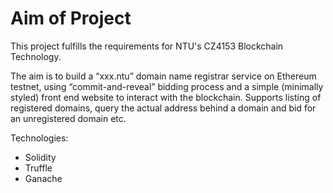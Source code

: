 # Aim of Project

This project fulfills the requirements for NTU's CZ4153 Blockchain Technology.

The aim is to build a “xxx.ntu” domain name registrar service on Ethereum testnet, using “commit-and-reveal” bidding process and a simple (minimally styled) front end website to interact with the blockchain. Supports listing of registered domains, query the actual address behind a domain and bid for an unregistered domain etc.

Technologies:
- Solidity
- Truffle
- Ganache